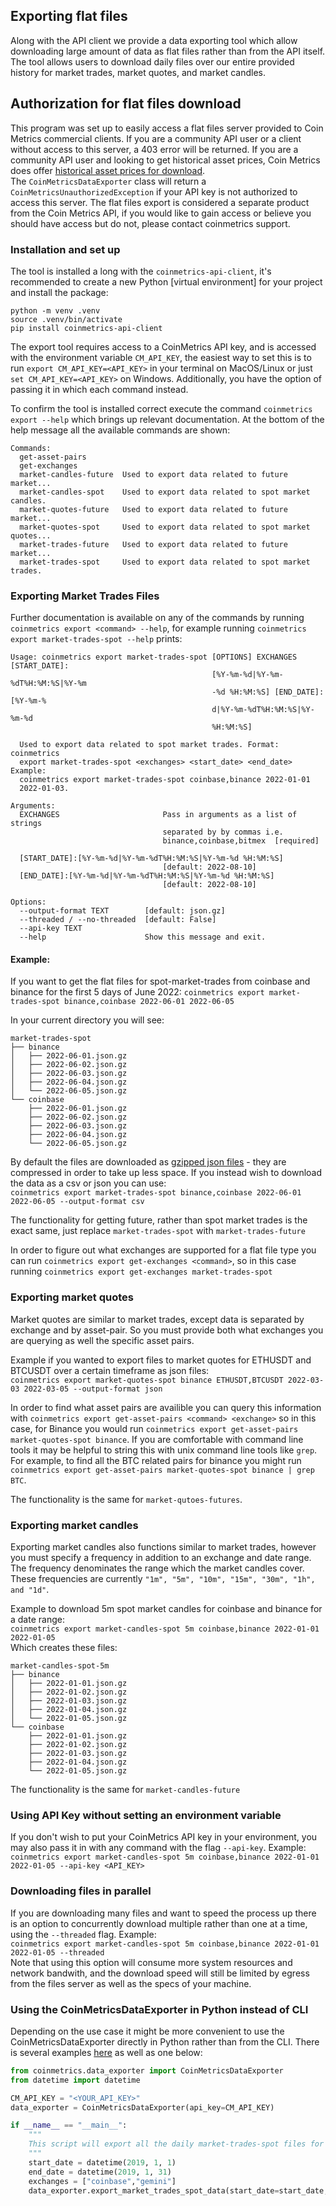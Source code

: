 ## Exporting flat files 
Along with the API client we provide a data exporting tool which allow downloading large amount of data as flat files
rather than from the API itself. The tool allows users to download daily files over our entire provided history for 
market trades, market quotes, and market candles.  

## Authorization for flat files download
This program was set up to easily access a flat files server provided to Coin Metrics commercial clients. If you are a 
community API user or a client without access to this server, a 403 error will be returned. If you are a community API 
user and looking to get historical asset prices, Coin Metrics does offer [historical asset prices for download](https://coinmetrics.io/community-network-data/).  
The `CoinMetricsDataExporter` class will return a `CoinMetricsUnauthorizedException` if your API key is not authorized
to access this server. The flat files export is considered a separate product from the Coin Metrics API, if you would
like to gain access or believe you should have access but do not, please contact coinmetrics support. 

### Installation and set up
The tool is installed a long with the `coinmetrics-api-client`, it's recommended to create a new Python [virtual environment] 
for your project and install the package:  

```commandline
python -m venv .venv 
source .venv/bin/activate 
pip install coinmetrics-api-client
```

The export tool requires access to a CoinMetrics API key, and is accessed with the environment variable `CM_API_KEY`,
the easiest way to set this is to run `export CM_API_KEY=<API_KEY>` in your terminal on MacOS/Linux or just `set CM_API_KEY=<API_KEY>` 
on Windows. Additionally, you have the option of passing it in which each command instead.

To confirm the tool is installed correct execute the command `coinmetrics export --help` which brings up relevant 
documentation. At the bottom of the help message all the available commands are shown:  
```commandline
Commands:
  get-asset-pairs
  get-exchanges
  market-candles-future  Used to export data related to future market...
  market-candles-spot    Used to export data related to spot market candles.
  market-quotes-future   Used to export data related to future market...
  market-quotes-spot     Used to export data related to spot market quotes...
  market-trades-future   Used to export data related to future market...
  market-trades-spot     Used to export data related to spot market trades.
```

### Exporting Market Trades Files 
Further documentation is available on any of the commands by running `coinmetrics export <command> --help`, for example
running `coinmetrics export market-trades-spot --help` prints: 
```commandline
Usage: coinmetrics export market-trades-spot [OPTIONS] EXCHANGES [START_DATE]:
                                             [%Y-%m-%d|%Y-%m-%dT%H:%M:%S|%Y-%m
                                             -%d %H:%M:%S] [END_DATE]:[%Y-%m-%
                                             d|%Y-%m-%dT%H:%M:%S|%Y-%m-%d
                                             %H:%M:%S]

  Used to export data related to spot market trades. Format: coinmetrics
  export market-trades-spot <exchanges> <start_date> <end_date> Example:
  coinmetrics export market-trades-spot coinbase,binance 2022-01-01
  2022-01-03.

Arguments:
  EXCHANGES                       Pass in arguments as a list of strings
                                  separated by by commas i.e.
                                  binance,coinbase,bitmex  [required]

  [START_DATE]:[%Y-%m-%d|%Y-%m-%dT%H:%M:%S|%Y-%m-%d %H:%M:%S]
                                  [default: 2022-08-10]
  [END_DATE]:[%Y-%m-%d|%Y-%m-%dT%H:%M:%S|%Y-%m-%d %H:%M:%S]
                                  [default: 2022-08-10]

Options:
  --output-format TEXT        [default: json.gz]
  --threaded / --no-threaded  [default: False]
  --api-key TEXT
  --help                      Show this message and exit.

```

#### Example:
If you want to get the flat files for spot-market-trades from coinbase and binance for the first 5 days of June 2022:
`coinmetrics export market-trades-spot binance,coinbase 2022-06-01 2022-06-05`  

In your current directory you will see:  
```commandline
market-trades-spot
├── binance
│   ├── 2022-06-01.json.gz
│   ├── 2022-06-02.json.gz
│   ├── 2022-06-03.json.gz
│   ├── 2022-06-04.json.gz
│   └── 2022-06-05.json.gz
└── coinbase
    ├── 2022-06-01.json.gz
    ├── 2022-06-02.json.gz
    ├── 2022-06-03.json.gz
    ├── 2022-06-04.json.gz
    └── 2022-06-05.json.gz
```
By default the files are downloaded as [gzipped json files](https://fileinfo.com/extension/gz) - they are compressed in 
order to take up less space. If you instead wish to download the data as a csv or json you can use:  
`coinmetrics export market-trades-spot binance,coinbase 2022-06-01 2022-06-05 --output-format csv`

The functionality for getting future, rather than spot market trades is the exact same, just replace `market-trades-spot`
with `market-trades-future`

In order to figure out what exchanges are supported for a flat file type you can run `coinmetrics export get-exchanges <command>`, 
so in this case running `coinmetrics export get-exchanges market-trades-spot`

### Exporting market quotes
Market quotes are similar to market trades, except data is separated by exchange and by asset-pair. So you must provide
both what exchanges you are querying as well the specific asset pairs.

Example if you wanted to export files to market quotes for ETHUSDT and BTCUSDT over a certain timeframe as json files:  
`coinmetrics export market-quotes-spot binance ETHUSDT,BTCUSDT 2022-03-03 2022-03-05 --output-format json`  

In order to find what asset pairs are availible you can query this information with `coinmetrics export get-asset-pairs <command> <exchange>`
so in this case, for Binance you would run `coinmetrics export get-asset-pairs market-quotes-spot binance`. If you are comfortable 
with command line tools it may be helpful to string this with unix command line tools like `grep`. For example, to find all the BTC related pairs 
for binance you might run `coinmetrics export get-asset-pairs market-quotes-spot binance | grep BTC`.

The functionality is the same for `market-qutoes-futures`.

### Exporting market candles
Exporting market candles also functions similar to market trades, however you must specify a frequency in addition to
an exchange and date range. The frequency denominates the range which the market candles cover. These frequencies are 
currently `"1m", "5m", "10m", "15m", "30m", "1h", and "1d"`. 

Example to download 5m spot market candles for coinbase and binance for a date range:  
`coinmetrics export market-candles-spot 5m coinbase,binance 2022-01-01 2022-01-05`  
Which creates these files:  
```commandline
market-candles-spot-5m
├── binance
│   ├── 2022-01-01.json.gz
│   ├── 2022-01-02.json.gz
│   ├── 2022-01-03.json.gz
│   ├── 2022-01-04.json.gz
│   └── 2022-01-05.json.gz
└── coinbase
    ├── 2022-01-01.json.gz
    ├── 2022-01-02.json.gz
    ├── 2022-01-03.json.gz
    ├── 2022-01-04.json.gz
    └── 2022-01-05.json.gz
```

The functionality is the same for `market-candles-future`

### Using API Key without setting an environment variable
If you don't wish to put your CoinMetrics API key in your environment, you may also pass it in with any command with the
flag `--api-key`. Example:  
`coinmetrics export market-candles-spot 5m coinbase,binance 2022-01-01 2022-01-05 --api-key <API_KEY>`

### Downloading files in parallel
If you are downloading many files and want to speed the process up there is an option to concurrently download multiple 
rather than one at a time, using the `--threaded` flag. Example:  
`coinmetrics export market-candles-spot 5m coinbase,binance 2022-01-01 2022-01-05 --threaded`  
Note that using this option will consume more system resources and network bandwith, and the download speed will still
be limited by egress from the files server as well as the specs of your machine. 

### Using the CoinMetricsDataExporter in Python instead of CLI
Depending on the use case it might be more convenient to use the CoinMetricsDataExporter directly in Python rather than
from the CLI. There is several examples [here](examples/files_download) as well as one below:
```python
from coinmetrics.data_exporter import CoinMetricsDataExporter
from datetime import datetime

CM_API_KEY = "<YOUR_API_KEY>"
data_exporter = CoinMetricsDataExporter(api_key=CM_API_KEY)

if __name__ == "__main__":
    """
    This script will export all the daily market-trades-spot files for Coinbase and Gemini for the month of January  
    """
    start_date = datetime(2019, 1, 1)
    end_date = datetime(2019, 1, 31)
    exchanges = ["coinbase","gemini"]
    data_exporter.export_market_trades_spot_data(start_date=start_date, end_date=end_date, exchanges=exchanges, threaded=True)
```

